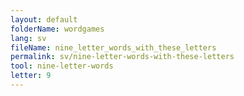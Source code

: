 ```yaml
---
layout: default
folderName: wordgames
lang: sv
fileName: nine_letter_words_with_these_letters
permalink: sv/nine-letter-words-with-these-letters
tool: nine-letter-words
letter: 9
---
```

